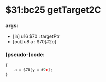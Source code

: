 ﻿
# $31:bc25 getTarget2C



### args:
+	[in] u16 $70 : targetPtr
+	[out] u8 a : $70[#2c]

### (pseudo-)code:
```js
{
	a = $70[y = #2c];
}
```



